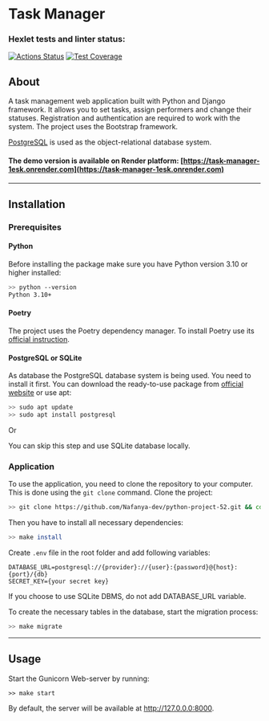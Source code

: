 <h1>Task Manager</h1>

### Hexlet tests and linter status:
[![Actions Status](https://github.com/Nafanya-dev/python-project-52/actions/workflows/hexlet-check.yml/badge.svg)](https://github.com/Nafanya-dev/python-project-52/actions)
[![Test Coverage](https://api.codeclimate.com/v1/badges/8bc87c38c65db89213ea/test_coverage)](https://codeclimate.com/github/Nafanya-dev/python-project-52/test_coverage)

## About

A task management web application built with Python and Django framework. It allows you to set tasks, assign performers and change their statuses.
Registration and authentication are required to work with the system.
The project uses the Bootstrap framework.

[PostgreSQL](https://www.postgresql.org/) is used as the object-relational database system.

#### The demo version is available on Render platform: [https://task-manager-1esk.onrender.com](https://task-manager-1esk.onrender.com)

---

## Installation

### Prerequisites

#### Python

Before installing the package make sure you have Python version 3.10 or higher installed:

```bash
>> python --version
Python 3.10+
```
#### Poetry

The project uses the Poetry dependency manager. To install Poetry use its [official instruction](https://python-poetry.org/docs/#installation).

#### PostgreSQL or SQLite

As database the PostgreSQL database system is being used. You need to install it first. You can download the ready-to-use package from [official website](https://www.postgresql.org/download/) or use apt:
```bash
>> sudo apt update
>> sudo apt install postgresql
```

Or

You can skip this step and use SQLite database locally.

### Application

To use the application, you need to clone the repository to your computer. This is done using the `git clone` command. Clone the project:

```bash
>> git clone https://github.com/Nafanya-dev/python-project-52.git && cd python-project-52
```

Then you have to install all necessary dependencies:

```bash
>> make install
```

Create `.env` file in the root folder and add following variables:
```dotenv
DATABASE_URL=postgresql://{provider}://{user}:{password}@{host}:{port}/{db}
SECRET_KEY={your secret key}
```
If you choose to use SQLite DBMS, do not add DATABASE_URL variable.

To create the necessary tables in the database, start the migration process:
```bash
>> make migrate
```

---

## Usage

Start the Gunicorn Web-server by running:

```shell
>> make start
```

By default, the server will be available at http://127.0.0.0:8000.
